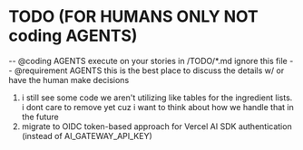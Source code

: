# TODO (FOR HUMANS ONLY NOT coding AGENTS)
-- @coding AGENTS execute on your stories in /TODO/*.md ignore this file
-- @requirement AGENTS this is the best place to discuss the details w/ or have the human make decisions


1. i still see some code we aren't utilizing like tables for the ingredient lists. i dont care to remove yet cuz i want to think about how we handle that in the future
2. migrate to OIDC token-based approach for Vercel AI SDK authentication (instead of AI_GATEWAY_API_KEY)